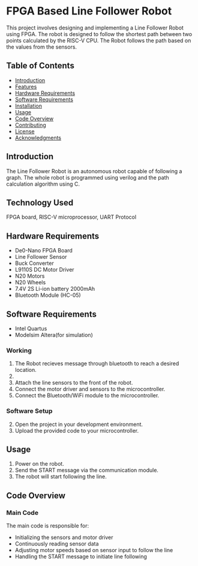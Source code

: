 # FPGA Based Line Follower Robot

This project involves designing and implementing a Line Follower Robot using FPGA. The robot is designed to follow the shortest path between two points calculated by the RISC-V CPU. The Robot follows the path based on the values from the sensors.

## Table of Contents

- [Introduction](#Introduction)
- [Features](#Features)
- [Hardware Requirements](#hardware-requirements)
- [Software Requirements](#software-requirements)
- [Installation](#installation)
- [Usage](#usage)
- [Code Overview](#code-overview)
- [Contributing](#contributing)
- [License](#license)
- [Acknowledgments](#acknowledgments)

## Introduction

The Line Follower Robot is an autonomous robot capable of following a graph. The whole robot is programmed using verilog and the path calculation algorithm using C.

## Technology Used

FPGA board, RISC-V microprocessor, UART Protocol 

## Hardware Requirements

- De0-Nano FPGA Board
- Line Follower Sensor
- Buck Converter
- L9110S DC Motor Driver
- N20 Motors
- N20 Wheels
- 7.4V 2S Li-ion battery 2000mAh
- Bluetooth Module (HC-05)

## Software Requirements

- Intel Quartus
- Modelsim Altera(for simulation)

### Working 

1. The Robot recieves message through bluetooth to reach a desired location.
2. 
3. Attach the line sensors to the front of the robot.
4. Connect the motor driver and sensors to the microcontroller.
5. Connect the Bluetooth/WiFi module to the microcontroller.

### Software Setup

2. Open the project in your development environment.
3. Upload the provided code to your microcontroller.

## Usage

1. Power on the robot.
2. Send the START message via the communication module.
3. The robot will start following the line.

## Code Overview

### Main Code

The main code is responsible for:

- Initializing the sensors and motor driver
- Continuously reading sensor data
- Adjusting motor speeds based on sensor input to follow the line
- Handling the START message to initiate line following


